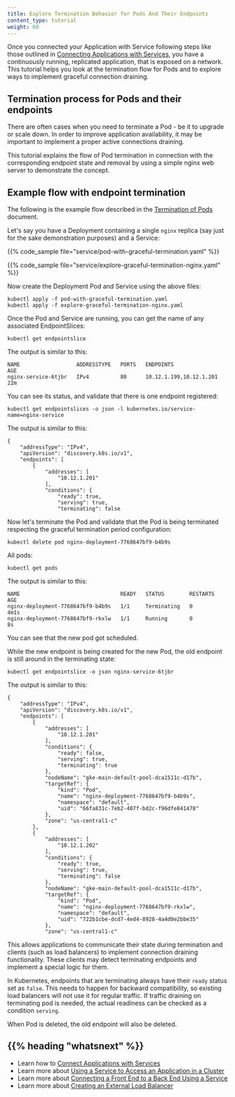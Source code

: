 ```yaml
---
title: Explore Termination Behavior for Pods And Their Endpoints
content_type: tutorial
weight: 60
---
```



<!-- overview -->

Once you connected your Application with Service following steps
like those outlined in [Connecting Applications with Services](/docs/tutorials/services/connect-applications-service/),
you have a continuously running, replicated application, that is exposed on a network.
This tutorial helps you look at the termination flow for Pods and to explore ways to implement
graceful connection draining.

<!-- body -->

## Termination process for Pods and their endpoints

There are often cases when you need to terminate a Pod - be it to upgrade or scale down.
In order to improve application availability, it may be important to implement
a proper active connections draining.

This tutorial explains the flow of Pod termination in connection with the
corresponding endpoint state and removal by using
a simple nginx web server to demonstrate the concept.

<!-- body -->

## Example flow with endpoint termination

The following is the example flow described in the 
[Termination of Pods](/docs/concepts/workloads/pods/pod-lifecycle/#pod-termination)
document.

Let's say you have a Deployment containing a single `nginx` replica
(say just for the sake demonstration purposes) and a Service:

{{% code_sample file="service/pod-with-graceful-termination.yaml" %}}

{{% code_sample file="service/explore-graceful-termination-nginx.yaml" %}}

Now create the Deployment Pod and Service using the above files:

```shell
kubectl apply -f pod-with-graceful-termination.yaml
kubectl apply -f explore-graceful-termination-nginx.yaml
```

Once the Pod and Service are running, you can get the name of any associated EndpointSlices:

```shell
kubectl get endpointslice
```

The output is similar to this:

```none
NAME                  ADDRESSTYPE   PORTS   ENDPOINTS                 AGE
nginx-service-6tjbr   IPv4          80      10.12.1.199,10.12.1.201   22m
```

You can see its status, and validate that there is one endpoint registered:

```shell
kubectl get endpointslices -o json -l kubernetes.io/service-name=nginx-service
```

The output is similar to this:

```none
{
    "addressType": "IPv4",
    "apiVersion": "discovery.k8s.io/v1",
    "endpoints": [
        {
            "addresses": [
                "10.12.1.201"
            ],
            "conditions": {
                "ready": true,
                "serving": true,
                "terminating": false
```

Now let's terminate the Pod and validate that the Pod is being terminated
respecting the graceful termination period configuration:

```shell
kubectl delete pod nginx-deployment-7768647bf9-b4b9s
```

All pods:

```shell
kubectl get pods
```

The output is similar to this:

```none
NAME                                READY   STATUS        RESTARTS      AGE
nginx-deployment-7768647bf9-b4b9s   1/1     Terminating   0             4m1s
nginx-deployment-7768647bf9-rkxlw   1/1     Running       0             8s
```

You can see that the new pod got scheduled.

While the new endpoint is being created for the new Pod, the old endpoint is
still around in the terminating state:

```shell
kubectl get endpointslice -o json nginx-service-6tjbr
```

The output is similar to this:

```none
{
    "addressType": "IPv4",
    "apiVersion": "discovery.k8s.io/v1",
    "endpoints": [
        {
            "addresses": [
                "10.12.1.201"
            ],
            "conditions": {
                "ready": false,
                "serving": true,
                "terminating": true
            },
            "nodeName": "gke-main-default-pool-dca1511c-d17b",
            "targetRef": {
                "kind": "Pod",
                "name": "nginx-deployment-7768647bf9-b4b9s",
                "namespace": "default",
                "uid": "66fa831c-7eb2-407f-bd2c-f96dfe841478"
            },
            "zone": "us-central1-c"
        },
        {
            "addresses": [
                "10.12.1.202"
            ],
            "conditions": {
                "ready": true,
                "serving": true,
                "terminating": false
            },
            "nodeName": "gke-main-default-pool-dca1511c-d17b",
            "targetRef": {
                "kind": "Pod",
                "name": "nginx-deployment-7768647bf9-rkxlw",
                "namespace": "default",
                "uid": "722b1cbe-dcd7-4ed4-8928-4a4d0e2bbe35"
            },
            "zone": "us-central1-c"
```

This allows applications to communicate their state during termination
and clients (such as load balancers) to implement connection draining functionality.
These clients may detect terminating endpoints and implement a special logic for them.

In Kubernetes, endpoints that are terminating always have their `ready` status set as `false`.
This needs to happen for backward
compatibility, so existing load balancers will not use it for regular traffic.
If traffic draining on terminating pod is needed, the actual readiness can be
checked as a condition `serving`.

When Pod is deleted, the old endpoint will also be deleted.


## {{% heading "whatsnext" %}}


* Learn how to [Connect Applications with Services](/docs/tutorials/services/connect-applications-service/)
* Learn more about [Using a Service to Access an Application in a Cluster](/docs/tasks/access-application-cluster/service-access-application-cluster/)
* Learn more about [Connecting a Front End to a Back End Using a Service](/docs/tasks/access-application-cluster/connecting-frontend-backend/)
* Learn more about [Creating an External Load Balancer](/docs/tasks/access-application-cluster/create-external-load-balancer/)

